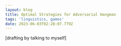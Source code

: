 ```yaml
---
layout: blog
title: Optimal Strategies for Adversarial Hangman
tags: 'linguistics, games'
date: 2023-06-03T02:28:07.779Z
---
```

[drafting by talking to myself]

